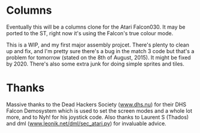 Columns
===

Eventually this will be a columns clone for the Atari Falcon030. It may be ported to the ST, right now it's using the Falcon's true colour mode.

This is a WIP, and my first major assembly projcet. There's plenty to clean up and fix, and I'm pretty sure there's a bug in the match 3 code but that's a problem for tomorrow (stated on the 8th of August, 2015). It might be fixed by 2020. There's also some extra junk for doing simple sprites and tiles. 


Thanks
===

Massive thanks to the Dead Hackers Society (www.dhs.nu) for their DHS Falcon Demosystem which is used to set the screen modes and a whole lot more, and to Nyh! for his joystick code. Also thanks to Laurent S (Thados) and dml (www.leonik.net/dml/sec_atari.py) for invaluable advice.

